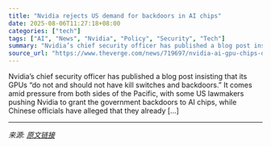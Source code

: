 ```yaml
---
title: "Nvidia rejects US demand for backdoors in AI chips"
date: 2025-08-06T11:27:18+08:00
categories: ["tech"]
tags: ["AI", "News", "Nvidia", "Policy", "Security", "Tech"]
summary: "Nvidia’s chief security officer has published a blog post insisting that its GPUs “do not and should not have kill switches and backdoors.” It comes amid pressure from both sides of the Pacific, with "
source_url: "https://www.theverge.com/news/719697/nvidia-ai-gpu-chips-denies-backdoors-kill-switches-spyware"
---
```


Nvidia’s chief security officer has published a blog post insisting that its GPUs “do not and should not have kill switches and backdoors.” It comes amid pressure from both sides of the Pacific, with some US lawmakers pushing Nvidia to grant the government backdoors to AI chips, while Chinese officials have alleged that they already [&#8230;]

---

*来源: [原文链接](https://www.theverge.com/news/719697/nvidia-ai-gpu-chips-denies-backdoors-kill-switches-spyware)*
